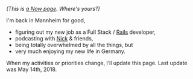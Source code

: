 <!-- 
.. title: What I'm doing at the moment
.. slug: now
.. date: 2016-06-22 17:44:06 UTC-05:00
.. tags: 
.. category: 
.. link: 
.. description: 
.. type: text
-->

*(This is [a Now page](http://nownownow.com/about). Where's yours?)*


I'm back in Mannheim for good,

- figuring out my new job as a Full Stack / [Rails](https://www.railstutorial.org/book/) developer,
- podcasting with [Nick](https://chaos.social/@nickfarr) & friends,
- being totally overwhelmed by all the things, but
- very much enjoying my new life in Germany.

<!-- - reading book 6 of the phenomenal *[Expanse](https://en.wikipedia.org/wiki/The_Expanse_(novel_series))* series by James S. A. Corey, and -->

When my activities or priorities change, I’ll update this page. Last update was May 14th, 2018.